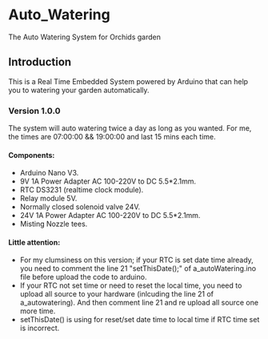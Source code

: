# Auto_Watering
The Auto Watering System for Orchids garden
## Introduction
This is a Real Time Embedded System powered by Arduino that can help you to watering your garden automatically.
### Version 1.0.0
The system will auto watering twice a day as long as you wanted.
For me, the times are 07:00:00 && 19:00:00 and last 15 mins each time.
#### Components:
- Arduino Nano V3.
- 9V 1A Power Adapter AC 100-220V to DC 5.5*2.1mm.
- RTC DS3231 (realtime clock module).
- Relay module 5V.
- Normally closed solenoid valve 24V.
- 24V 1A Power Adapter AC 100-220V to DC 5.5*2.1mm.
- Misting Nozzle tees.
#### Little attention:
- For my clumsiness on this version; if your RTC is set date time already, you need to comment the line 21 "setThisDate();" of a_autoWatering.ino file before upload the code to arduino.
- If your RTC not set time or need to reset the local time, you need to upload all source to your hardware (inlcuding the line 21 of a_autowatering). And then comment line 21 and re upload all source one more time.
- setThisDate() is using for reset/set date time to local time if RTC time set is incorrect.

